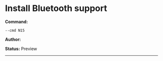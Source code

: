 # Install Bluetooth support
**Command:** 
~~~
--cmd N15
~~~

**Author:** 

**Status:** Preview



***


